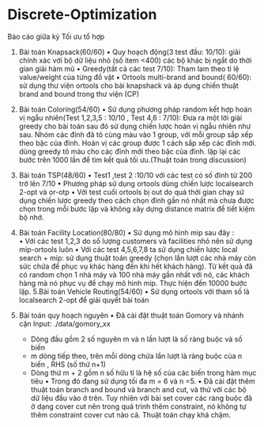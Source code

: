 # Discrete-Optimization
Báo cáo giữa kỳ Tối ưu tổ hợp
1. Bài toán Knapsack(60/60)
•	Quy hoạch động(3 test đầu: 10/10): giải chính xác với bộ dữ liệu nhỏ (số item <400) các bộ khác bị ngắt do thời gian giải hàm mũ
•	Greedy(tất cả các test 7/10): Tham lam theo tỉ lệ  value/weight của từng đồ vật
•	Ortools multi-brand and bound( 60/60): sử dụng thư viện ortools cho bài knapshack và áp dụng chiến thuật brand and bound trong thư viện (CP)

2. Bài toán Coloring(54/60)
•	Sử dụng phương pháp random kết hợp hoán vị ngẫu nhiên(Test 1,2,3,5 : 10/10 , Test 4,6 : 7/10):  Đưa ra một lời giải greedy cho bài toán sau đó sử dụng chiến lược hoán vị ngẫu nhiên như sau. Nhóm các đỉnh đã tô cùng màu vào 1 group, với mỗi group sắp xếp theo bậc của đỉnh. Hoán vị các group được 1 cách sắp xếp các đỉnh mới. dùng greedy tô màu cho các đỉnh mới theo bậc của đỉnh. lặp lại các bước trên 1000 lần để tìm kết quả tối ưu.(Thuật toán trong discussion)
3. Bài toán TSP(48/60)
•	Test1 ,test 2 :10/10 với các test có số đỉnh từ 200 trở lên 7/10
•	Phương pháp sử dụng ortools dùng chiến lược localsearch 2-opt và or-otp
•	Với test cuối ortools bị out do quá thời gian chạy sử dụng chiến lược greedy theo cách chọn đỉnh gần nó nhất mà chưa được chọn trong mỗi bước lặp và không xây dựng distance matrix để tiết kiệm bộ nhớ.
4. Bài toán Facility Location(80/80)
•	Sử dụng mô hình mip sau đây :  
•	Với các test 1,2,3 do số lượng customers và facilities nhỏ nên sử dụng mip-ortools luôn
•	Với các test 4,5,6,7,8 ta sử dụng chiến lược local search + mip: sử dụng thuật toán greedy (chọn lần lượt các nhà máy còn sức chứa để phục vụ khác hàng đến khi hết khách hàng). Từ kết quả đã có random chọn 1 nhà máy và 100 nhà máy gần nhất với nó, các khách hàng mà nó phục vụ để chạy mô hình mip. Thực hiện đến 10000 bước lặp.
5.Bài toán Vehicle Routing(54/60)
•	Sử dụng ortools với tham số là localsearch 2-opt để giải quyết bài toán
6. Bài toán quy hoạch nguyên
•	Đã cài đặt thuật toán Gomory và nhánh cận
Input: ./data/gomory_xx
	- Dòng đầu gồm 2 số nguyên m và n lần lượt là số ràng buộc và số biến
	- m dòng tiếp theo,  trên mỗi dòng chứa lần lượt là ràng buộc của n biến , RHS (số thứ n+1)
	- Dòng thứ m + 2 gồm n số hữu tỉ là hệ số của các biến trong hàm mục tiêu
•	Trong đó đang sử dụng tối đa m = 6 và n =5.
•	Đã cài đặt thêm thuật toán branch and bound và branch and cut, và thử với các bộ dữ liệu đầu vào ở trên. Tuy nhiên với bài set cover các ràng buộc đã ở dạng cover cut nên trong quá trình thêm constraint, nó không tự thêm constraint cover cut nào cả. Thuật toán chạy khá chậm.


 
